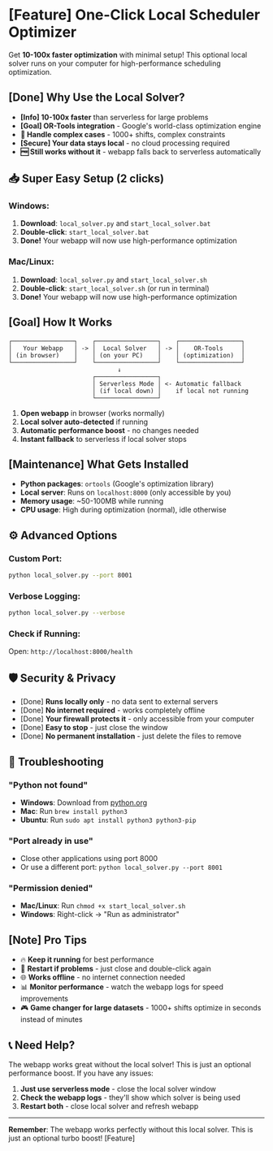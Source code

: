 # [Feature] One-Click Local Scheduler Optimizer

Get **10-100x faster optimization** with minimal setup! This optional local solver runs on your computer for high-performance scheduling optimization.

## [Done] **Why Use the Local Solver?**
- **[Info] 10-100x faster** than serverless for large problems
- **[Goal] OR-Tools integration** - Google's world-class optimization engine
- **💪 Handle complex cases** - 1000+ shifts, complex constraints
- **[Secure] Your data stays local** - no cloud processing required
- **🆓 Still works without it** - webapp falls back to serverless automatically

## 📥 **Super Easy Setup (2 clicks)**

### Windows:
1. **Download**: `local_solver.py` and `start_local_solver.bat`
2. **Double-click**: `start_local_solver.bat`
3. **Done!** Your webapp will now use high-performance optimization

### Mac/Linux:
1. **Download**: `local_solver.py` and `start_local_solver.sh`
2. **Double-click**: `start_local_solver.sh` (or run in terminal)
3. **Done!** Your webapp will now use high-performance optimization

## [Goal] **How It Works**

```
┌─────────────────┐    ┌─────────────────┐    ┌─────────────────┐
│   Your Webapp   │ -> │  Local Solver   │ -> │    OR-Tools     │
│ (in browser)    │    │ (on your PC)    │    │ (optimization)  │
└─────────────────┘    └─────────────────┘    └─────────────────┘
                              ↓
                       ┌─────────────────┐
                       │ Serverless Mode │ <- Automatic fallback
                       │ (if local down) │    if local not running
                       └─────────────────┘
```

1. **Open webapp** in browser (works normally)
2. **Local solver auto-detected** if running
3. **Automatic performance boost** - no changes needed
4. **Instant fallback** to serverless if local solver stops

## [Maintenance] **What Gets Installed**

- **Python packages**: `ortools` (Google's optimization library)
- **Local server**: Runs on `localhost:8000` (only accessible by you)
- **Memory usage**: ~50-100MB while running
- **CPU usage**: High during optimization (normal), idle otherwise

## ⚙️ **Advanced Options**

### Custom Port:
```bash
python local_solver.py --port 8001
```

### Verbose Logging:
```bash
python local_solver.py --verbose
```

### Check if Running:
Open: `http://localhost:8000/health`

## 🛡️ **Security & Privacy**

- [Done] **Runs locally only** - no data sent to external servers
- [Done] **No internet required** - works completely offline
- [Done] **Your firewall protects it** - only accessible from your computer
- [Done] **Easy to stop** - just close the window
- [Done] **No permanent installation** - just delete the files to remove

## 🚨 **Troubleshooting**

### "Python not found"
- **Windows**: Download from [python.org](https://python.org/downloads/)
- **Mac**: Run `brew install python3`
- **Ubuntu**: Run `sudo apt install python3 python3-pip`

### "Port already in use"
- Close other applications using port 8000
- Or use a different port: `python local_solver.py --port 8001`

### "Permission denied"
- **Mac/Linux**: Run `chmod +x start_local_solver.sh`
- **Windows**: Right-click → "Run as administrator"

## [Note] **Pro Tips**

- 🔥 **Keep it running** for best performance
- 🔄 **Restart if problems** - just close and double-click again
- 🌐 **Works offline** - no internet connection needed
- 📊 **Monitor performance** - watch the webapp logs for speed improvements
- 🎮 **Game changer for large datasets** - 1000+ shifts optimize in seconds instead of minutes

## 📞 **Need Help?**

The webapp works great without the local solver! This is just an optional performance boost. If you have any issues:

1. **Just use serverless mode** - close the local solver window
2. **Check the webapp logs** - they'll show which solver is being used
3. **Restart both** - close local solver and refresh webapp

---

**Remember**: The webapp works perfectly without this local solver. This is just an optional turbo boost! [Feature]